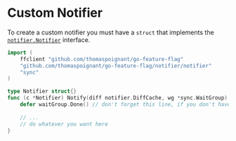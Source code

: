 # Custom Notifier

To create a custom notifier you must have a `struct` that implements the
[`notifier.Notifier`](https://pkg.go.dev/github.com/thomaspoignant/go-feature-flag/notifier/notifier) interface.

```go linenums="1"
import (
	ffclient "github.com/thomaspoignant/go-feature-flag"
	"github.com/thomaspoignant/go-feature-flag/notifier/notifier"
	"sync"
)

type Notifier struct{}
func (c *Notifier) Notify(diff notifier.DiffCache, wg *sync.WaitGroup) error {
	defer waitGroup.Done() // don't forget this line, if you don't have it you can break your notifications
	
	// ...
	// do whatever you want here
}
```
